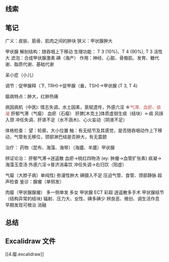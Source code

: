 ## 线索



## 笔记

广义：皮肤、筋骨、肌肉之间的肿块
狭义：甲状腺肿大

甲状腺
解剖结构：随吞咽上下移动
生理功能： T 3 (10%)、T 4 (90%), T 3 活性大
滤泡：合成甲状腺激素
碘（海产）
作用：神经、心脏、骨骼肌、发育、糖代谢、脂质代谢、基础代谢

呆小症（小儿）

调节：促甲腺释（下, TRH)→促甲腺（垂，TSH)→甲状腺 (T 3, T 4)

瘿病特点：肿大，红肿热痛

病因病机（中医):
情志失调，水土因素，禀赋遗传，外感六淫
☆<font color="#c0504d">气滞、血瘀、痰凝</font>
肝郁气滞（气瘿）
血瘀（石瘿）
肝脾[木克土]体质虚弱生痰（结块）←痰
风挟入颈
冲任失调、肝肾不足（水不涵木)、心火妄动（阴液不足）

体格检查：
望：轮廓，大小位置
触：有无结节及其感觉，是否随吞咽动作上下移动，气管有无移位，颈部淋巴结是否肿大，有无震颤

治疗：
药物（昆布、海藻、海带）（海靥、羊靥）甲状腺

辨证论治：
肝郁气滞→逍遥散
血瘀→桃红四物汤 (ey: 肿瘤→血管扩张素)
痰凝→海藻玉壶汤
外感六淫→普济消毒饮
冲任失调→右归饮（阳虚）

气瘿（大脖子病）单纯性) 弥漫性肿大
碘摄入不足
压迫气管、食管、颈部静脉
超声检查
鉴诊：腺瘤（单侧发）

肉瘿（甲状腺腺瘤）
多一侧单发
多女
甲状腺 ECT 彩超
逍遥散多手术
甲状腺结节（结构异常的结块)
辐射、压力大、女性、碘多碘少
辨良恶、微创、调生活作息
早期发现可根治
消融
## 总结



## Excalidraw 文件

[[4.瘿.excalidraw]]

